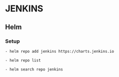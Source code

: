 # JENKINS


## Helm

### Setup
```sh
- helm repo add jenkins https://charts.jenkins.io

- helm repo list

- helm search repo jenkins
```